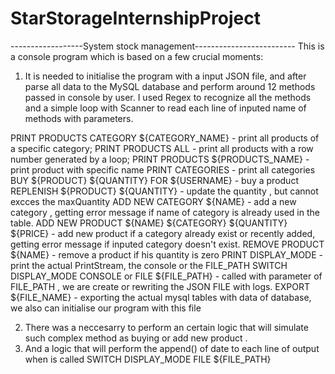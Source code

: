 # StarStorageInternshipProject

------------------System stock management-------------------------
This is a console program which is based on a few crucial moments:
1. It is needed to initialise the program with a input JSON file, and after parse all data to the MySQL database and perform around 12 methods passed in console by user. I used 
Regex to recognize all the methods and a simple loop with Scanner to read each line of inputed name of methods with parameters.

PRINT PRODUCTS CATEGORY ${CATEGORY_NAME} - print all products of a specific category;
PRINT PRODUCTS ALL - print all products with a row number generated by a loop;
PRINT PRODUCTS ${PRODUCTS_NAME} - print product with specific name
PRINT CATEGORIES - print all categories
BUY ${PRODUCT} ${QUANTITY} FOR ${USERNAME} - buy a product 
REPLENISH ${PRODUCT} ${QUANTITY} - update the quantity , but cannot excces the maxQuantity
ADD NEW CATEGORY ${NAME} - add a  new category , getting error message if name of category is already used in the table. 
ADD NEW PRODUCT ${NAME} ${CATEGORY} ${QUANTITY} ${PRICE} - add new product if a category already exist or recently added, getting error message if inputed category doesn't exist. 
REMOVE PRODUCT ${NAME} - remove a product if his quantity is zero 
PRINT DISPLAY_MODE - print the actual PrintStream, the console or the FILE_PATH
SWITCH DISPLAY_MODE CONSOLE or FILE ${FILE_PATH} - called with parameter of FILE_PATH , we are create or rewriting the JSON FILE with logs.
EXPORT ${FILE_NAME} - exporting the actual mysql tables with data of database, we also can initialise our program with this file

2. There was a neccesarry to perform an certain logic that will simulate such complex method as buying or add new product .
3. And a logic that will perform the append() of date to each line of output when is called SWITCH DISPLAY_MODE FILE ${FILE_PATH}
